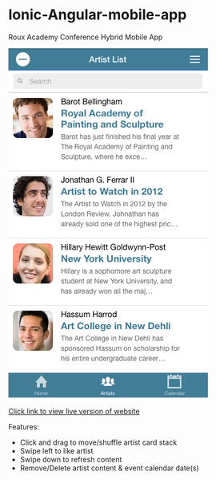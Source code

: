 # Ionic-Angular-mobile-app
Roux Academy Conference Hybrid Mobile App

![Image](app-screen-shot.png)

[Click link to view live version of website](http://bugsyalexander.github.io/Ionic-Angular-mobile-app)

Features:
- Click and drag to move/shuffle artist card stack
- Swipe left to like artist
- Swipe down to refresh content
- Remove/Delete artist content & event calendar date(s)